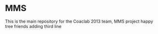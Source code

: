 MMS
===

This is the main repository for the Coaclab 2013 team, MMS project
happy tree friends
adding third line
